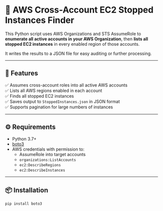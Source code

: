 # 🔎 AWS Cross-Account EC2 Stopped Instances Finder

This Python script uses AWS Organizations and STS AssumeRole to **enumerate all active accounts in your AWS Organization**, then **lists all stopped EC2 instances** in every enabled region of those accounts.

It writes the results to a JSON file for easy auditing or further processing.

---

## 📜 Features

✅ Assumes cross-account roles into all active AWS accounts  
✅ Lists all AWS regions enabled in each account  
✅ Finds all stopped EC2 instances  
✅ Saves output to `StoppedInstances.json` in JSON format  
✅ Supports pagination for large numbers of instances  

---

## ⚙️ Requirements

- Python 3.7+
- [boto3](https://boto3.amazonaws.com/v1/documentation/api/latest/index.html)
- AWS credentials with permission to:
  - AssumeRole into target accounts
  - `organizations:ListAccounts`
  - `ec2:DescribeRegions`
  - `ec2:DescribeInstances`

---

## 📦 Installation

```bash
pip install boto3
